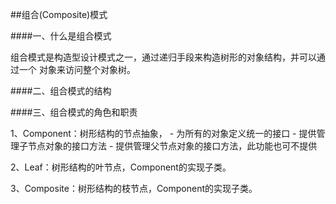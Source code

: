 ##组合(Composite)模式

####一、什么是组合模式

组合模式是构造型设计模式之一，通过递归手段来构造树形的对象结构，并可以通过一个
对象来访问整个对象树。

####二、组合模式的结构

####三、组合模式的角色和职责

1、Component：树形结构的节点抽象，
    - 为所有的对象定义统一的接口
    - 提供管理子节点对象的接口方法
    - 提供管理父节点对象的接口方法，此功能也可不提供

2、Leaf：树形结构的叶节点，Component的实现子类。

3、Composite：树形结构的枝节点，Component的实现子类。
